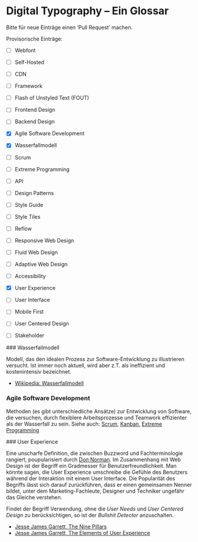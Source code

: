 # Digital Typography – Ein Glossar

Bitte für neue Einträge einen ‘Pull Request’ machen.

Provisorische Einträge:

* [ ] Webfont
* [ ] Self-Hosted
* [ ] CDN
* [ ] Framework
* [ ] Flash of Unstyled Text (FOUT)
* [ ] Frontend Design
* [ ] Backend Design
* [x] Agile Software Development
* [x] Wasserfallmodell
* [ ] Scrum
* [ ] Extreme Programming
* [ ] API
* [ ] Design Patterns
* [ ] Style Guide
* [ ] Style Tiles
* [ ] Reflow
* [ ] Responsive Web Design
* [ ] Fluid Web Design
* [ ] Adaptive Web Design
* [ ] Accessibility
* [x] User Experience
* [ ] User Interface
* [ ] Mobile First
* [ ] User Centered Design
* [ ] Stakeholder


### Wasserfallmodell

Modell, das den idealen Prozess zur Software-Entwicklung zu illustrieren versucht. Ist immer noch aktuell, wird aber z.T. als ineffizient und kostenintensiv bezeichnet.

* [Wikipedia: Wasserfallmodell](https://de.wikipedia.org/wiki/Wasserfallmodell)

### Agile Software Development

Methoden (es gibt unterschiedliche Ansätze) zur Entwicklung von Software, die versuchen, durch flexiblere Arbeitsprozesse und Teamwork effizienter als der Wasserfall zu sein.
Siehe auch: [Scrum](https://de.wikipedia.org/wiki/Scrum), [Kanban](https://de.wikipedia.org/wiki/Kanban_(Softwareentwicklung)), [Extreme Programming](https://de.wikipedia.org/wiki/Extreme_Programming)

### User Experience

Eine unscharfe Definition, die zwischen Buzzword und Fachterminologie rangiert, poupularisiert durch [Don Norman](https://en.wikipedia.org/wiki/Don_Norman). Im Zusammenhang mit Web Design ist der Begriff ein Gradmesser für Benutzerfreundlichkeit. Man könnte sagen, die User Experience umschreibe die Gefühle des Benutzers während der Interaktion mit einem User Interface. Die Popularität des Begriffs lässt sich darauf zurückführen, dass er einen gemeinsamen Nenner bildet, unter dem Marketing-Fachleute, Designer und Techniker ungefähr das Gleiche verstehen.

Findet der Begriff Verwendung, ohne die *User Needs* und *User Centered Design* zu berücksichtigen, so ist der *Bullshit Detector* anzuschalten.

* [Jesse James Garrett, The Nine Pillars](docs/9-pillars.pdf)
* [Jesse James Garrett, The Elements of User Experience](docs/elements_of_UX.pdf)
